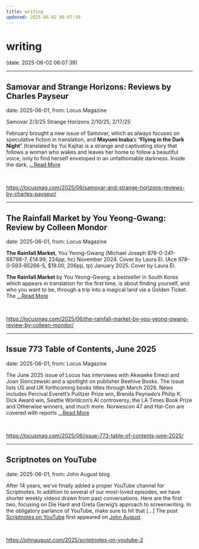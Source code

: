 ```yaml
---
title: writing
updated: 2025-06-02 06:07:39
---
```


# writing

(date: 2025-06-02 06:07:39)

---

## Samovar and Strange Horizons: Reviews by Charles Payseur

date: 2025-06-01, from: Locus Magazine

<p>Samovar 2/3/25
Strange Horizons 2/10/25, 2/17/25</p>
<p>February brought a new issue of Samovar, which as always focuses on speculative fiction in translation, and <strong>Mayumi Inaba</strong>’s “<strong>Flying in the Dark Night</strong>” (translated by Yui Kajita) is a strange and captivating story that follows a woman who wakes and leaves her home to follow a beautiful voice, only to find herself enveloped in an unfathomable dark­ness. Inside the dark,  <a href="https://locusmag.com/2025/06/samovar-and-strange-horizons-reviews-by-charles-payseur/" class="read-more">...Read More </a></p> 

<br> 

<https://locusmag.com/2025/06/samovar-and-strange-horizons-reviews-by-charles-payseur/>

---

## The Rainfall Market by You Yeong-Gwang: Review by Colleen Mondor

date: 2025-06-01, from: Locus Magazine

<p><strong data-wp-editing="1">The Rainfall Market</strong>, You Yeong-Gwang (Michael Joseph 978-0-241-68798-7, £14.99, 224pp, hc) November 2024. Cover by Laura El. (Ace 978-0-593-95266-5, $19.00, 206pp, tp) January 2025. Cover by Laura El.</p>
<p><strong>The Rainfall Market </strong>by You Yeong-Gwang, a bestseller in South Korea which appears in translation for the first time, is about finding yourself, and who you want to be, through a trip into a magical land via a Golden Ticket. The  <a href="https://locusmag.com/2025/06/the-rainfall-market-by-you-yeong-gwang-review-by-colleen-mondor/" class="read-more">...Read More </a></p> 

<br> 

<https://locusmag.com/2025/06/the-rainfall-market-by-you-yeong-gwang-review-by-colleen-mondor/>

---

## Issue 773 Table of Contents, June 2025

date: 2025-06-01, from: Locus Magazine

<p>The June 2025 issue of Locus has interviews with Akwaeke Emezi and Joan Slonczewski and a spotlight on publisher Beehive Books. The issue lists US and UK forthcoming books titles through March 2026. News includes Percival Everett&#8217;s Pulitzer Prize win, Brenda Peynado&#8217;s Philip K. Dick Award win, Seattle Worldcon&#8217;s AI controversy, the LA Times Book Prize and Otherwise winners, and much more. Norwescon 47 and Hal-Con are covered with reports  <a href="https://locusmag.com/2025/06/issue-773-table-of-contents-june-2025/" class="read-more">...Read More </a></p> 

<br> 

<https://locusmag.com/2025/06/issue-773-table-of-contents-june-2025/>

---

## Scriptnotes on YouTube

date: 2025-06-01, from: John August blog

After 14 years, we&#8217;ve finally added a proper YouTube channel for Scriptnotes. In addition to several of our most-loved episodes, we have shorter weekly videos drawn from past conversations. Here are the first two, focusing on Die Hard and Greta Gerwig&#8217;s approach to screenwriting. In the obligatory parlance of YouTube, make sure to hit that [&#8230;]
The post <a href="https://johnaugust.com/2025/scriptnotes-on-youtube-2">Scriptnotes on YouTube</a> first appeared on <a href="https://johnaugust.com">John August</a>. 

<br> 

<https://johnaugust.com/2025/scriptnotes-on-youtube-2>

